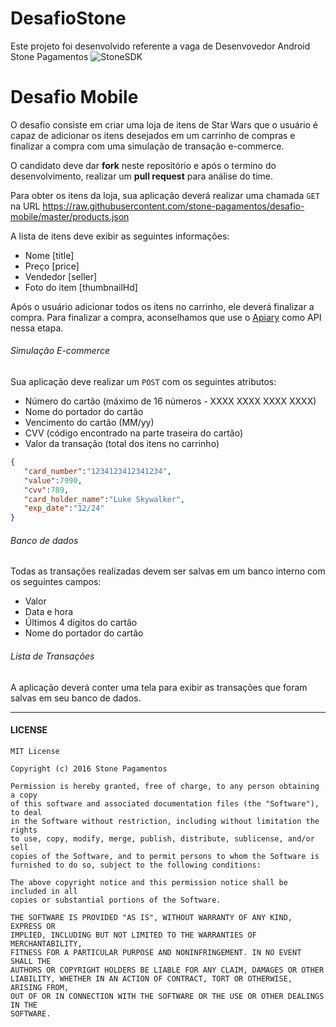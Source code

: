 # DesafioStone
Este projeto foi desenvolvido referente a vaga de Desenvovedor Android Stone Pagamentos
![StoneSDK](https://cloud.githubusercontent.com/assets/2567823/11539067/6300c838-990c-11e5-9831-4f8ce691859e.png)

# Desafio Mobile

O desafio consiste em criar uma loja de itens de Star Wars que o usuário é capaz de adicionar os itens desejados em um carrinho de compras e finalizar a compra com uma simulação de transação e-commerce.

O candidato deve dar **fork** neste repositório e após o termino do desenvolvimento, realizar um **pull request** para análise do time.

Para obter os itens da loja, sua aplicação deverá realizar uma chamada `GET` na URL https://raw.githubusercontent.com/stone-pagamentos/desafio-mobile/master/products.json

A lista de itens deve exibir as seguintes informações:
+ Nome [title]
+ Preço [price]
+ Vendedor [seller]
+ Foto do item [thumbnailHd]

Após o usuário adicionar todos os itens no carrinho, ele deverá finalizar a compra.
Para finalizar a compra, aconselhamos que use o [Apiary](https://apiary.io) como API nessa etapa.

###### Simulação E-commerce

Sua aplicação deve realizar um `POST` com os seguintes atributos:
+ Número do cartão (máximo de 16 números - XXXX XXXX XXXX XXXX)
+ Nome do portador do cartão
+ Vencimento do cartão (MM/yy)
+ CVV (código encontrado na parte traseira do cartão)
+ Valor da transação (total dos itens no carrinho)

``` json
{  
   "card_number":"1234123412341234",
   "value":7990,
   "cvv":789,
   "card_holder_name":"Luke Skywalker",
   "exp_date":"12/24"
}
```

###### Banco de dados
Todas as transações realizadas devem ser salvas em um banco interno com os seguintes campos:


+ Valor
+ Data e hora
+ Últimos 4 dígitos do cartão
+ Nome do portador do cartão

###### Lista de Transações
A aplicação deverá conter uma tela para exibir as transações que foram salvas em seu banco de dados.
 
---
#### LICENSE
```
MIT License

Copyright (c) 2016 Stone Pagamentos

Permission is hereby granted, free of charge, to any person obtaining a copy
of this software and associated documentation files (the "Software"), to deal
in the Software without restriction, including without limitation the rights
to use, copy, modify, merge, publish, distribute, sublicense, and/or sell
copies of the Software, and to permit persons to whom the Software is
furnished to do so, subject to the following conditions:

The above copyright notice and this permission notice shall be included in all
copies or substantial portions of the Software.

THE SOFTWARE IS PROVIDED "AS IS", WITHOUT WARRANTY OF ANY KIND, EXPRESS OR
IMPLIED, INCLUDING BUT NOT LIMITED TO THE WARRANTIES OF MERCHANTABILITY,
FITNESS FOR A PARTICULAR PURPOSE AND NONINFRINGEMENT. IN NO EVENT SHALL THE
AUTHORS OR COPYRIGHT HOLDERS BE LIABLE FOR ANY CLAIM, DAMAGES OR OTHER
LIABILITY, WHETHER IN AN ACTION OF CONTRACT, TORT OR OTHERWISE, ARISING FROM,
OUT OF OR IN CONNECTION WITH THE SOFTWARE OR THE USE OR OTHER DEALINGS IN THE
SOFTWARE.
```

